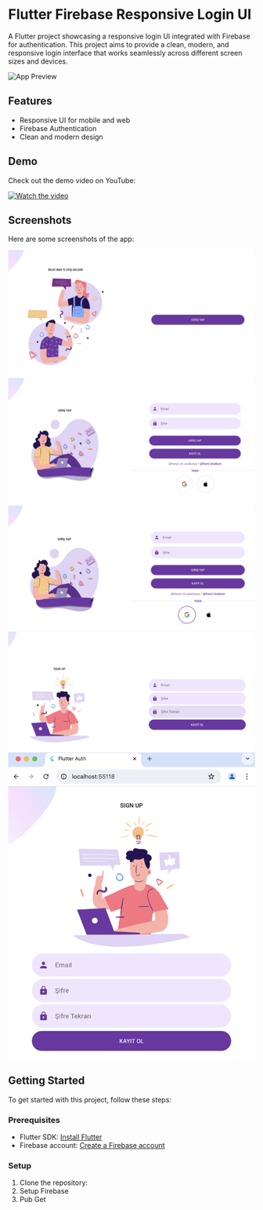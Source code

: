 # Flutter Firebase Responsive Login UI

A Flutter project showcasing a responsive login UI integrated with Firebase for authentication. This project aims to provide a clean, modern, and responsive login interface that works seamlessly across different screen sizes and devices.

![App Preview](readme_file/app_preview.png)

## Features

- Responsive UI for mobile and web
- Firebase Authentication
- Clean and modern design

## Demo

Check out the demo video on YouTube:

[![Watch the video](https://img.youtube.com/vi/FkFvQ0SaT1I/0.jpg)](https://www.youtube.com/watch?v=FkFvQ0SaT1I)

## Screenshots

Here are some screenshots of the app:

![Screenshot 1](readme_file/1.png)
![Screenshot 2](readme_file/2.png)
![Screenshot 3](readme_file/3.png)
![Screenshot 4](readme_file/4.png)
![Screenshot 5](readme_file/5.png)


## Getting Started

To get started with this project, follow these steps:

### Prerequisites

- Flutter SDK: [Install Flutter](https://flutter.dev/docs/get-started/install)
- Firebase account: [Create a Firebase account](https://firebase.google.com/)

### Setup

1. Clone the repository:
2. Setup Firebase
3. Pub Get

